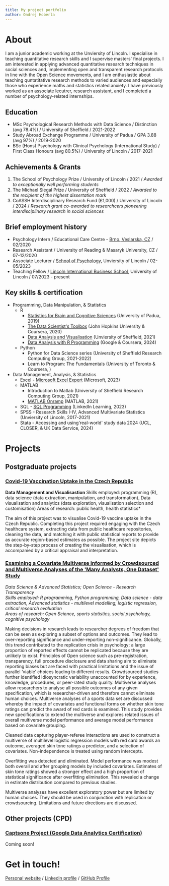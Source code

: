 ```yaml
---
title: My project portfolio
author: Ondrej Hoberla
---
```


# About
I am a junior academic working at the Unviersity of Lincoln. I specialise in teaching quantitative research skills and I supervise masters' final projects. I am interested in applying advanced quantitative research techniques in social sciences and, implementing open and transparent research protocols in line with the Open Science movements, and I am enthusiastic about teaching quntatitative research methods to varied audiences and especially those who experience maths and statistics related anxiety.
I have previously worked as an associate lecutrer, research assistant, and I completed a number of psychology-related internships.

## Education
* MSc Psychological Research Methods with Data Science / Distinction (avg 78.4%) / University of Sheffield / 2021-2022
* Study Abroad Exchange Programme / University of Padua / GPA 3.88 (avg 97%) / 2019-2020
* BSc (Hons) Psychology with Clinical Psychology (International Study) / First Class Honours (avg 80.5%) / University of Lincoln / 2017-2021

## Achievements & Grants
1. The School of Psychology Prize / University of Lincoln / 2021 / *Awarded to exceptionally well performing students*
2. The Michael Siegal Prize / University of Sheffield / 2022 / *Awarded to the recipient of the highest dissertation mark*
3. CoASSH Interdisciplinary Research Fund (£1,000) / University of Lincoln / 2024 / *Research grant co-awarded to researchcers pioneering interdisciplinary research in social sciences*

## Brief employment history
* Psychology Intern / Educational Care Centre - [Brno, Veslarska, CZ](https://strediskobrno.cz) / 02/2020
* Research Assistant / University of Reading & Masaryk University, CZ / 07-12/2020
* Associate Lecturer / [School of Psychology,](https://www.lincoln.ac.uk/psychology/) Unviersity of Lincoln / 02-05/2023
* Teaching Fellow / [Lincoln International Business School,](lincoln.ac.uk/lbs) University of Lincoln / 07/2023 - present

## Key skills & certification
* Programming, Data Manipulation, & Statistics
    +  R
        + [Statistics for Brain and Cognitive Sciences](https://en.didattica.unipd.it/off/2019/LM/PS/PS1932/000ZZ/PSO2044208/N0) (University of Padua, 2019) 
        + [The Data Scientist's Toolbox](https://www.coursera.org/account/accomplishments/verify/CL22ZFGNN7LL) (John Hopkins University & Coursera, 2020)
        + [Data Analysis and Visualisation](https://tomstafford.github.io/psy6422/) (Unviersity of Sheffield, 2021)
        + [Data Analysis with R Programming](https://www.coursera.org/account/accomplishments/verify/8NDA6FPNMEC7) (Google & Coursera, 2024)
    + Python
        + Python for Data Science series (University of Sheffield Research Computing Group, 2021-2022) 
        + Learn to Program: The Fundamentals (University of Toronto & Coursera, )
* Data Management, Analysis, & Statistics
    + Excel -  [Microsoft Excel Expert](https://www.credly.com/badges/6bc30f72-6e0a-46a9-900f-42ae40a930a3/public_url) (Microsoft, 2023)
    + MATLAB
        + Introduction to Matlab (University of Sheffield Research Computing Group, 2021)
        + [MATLAB Onramp](https://matlabacademy.mathworks.com/progress/share/report.html?id=0c5b6aa8-ddb9-4ab2-9fd7-0ac4c9adcbd6&) (MATLAB, 2021)
    + SQL - [SQL Programming](https://www.linkedin.com/learning/certificates/7a33964bbc97ff10ed9eaa35c1f00032df1b71890f17116d7045188c1a6f92e7?u=42436980) (LinkedIn Learning, 2023)
    + SPSS - Research Skills I-IV, Advanced Multivariate Statistics (Unviersity of Lincoln, 2017-2021)
    + Stata - Accessing and using'real-world' study data 2024 (UCL, CLOSER, & UK Data Service, 2024)

# Projects

## Postgraduate projects
### [Covid-19 Vaccination Uptake in the Czech Republic](https://hoberla.github.io/portfolio/dataviz/)
**Data Management and Visualisastion**
Skills employed: programming (R), data science (data extraction, manipulation, and transformation), Data visualisation and analytics (data exploration, visualisation selection and customisation)
Areas of research: public health, health statistics*

The aim of this project was to visualise Covid-19 vaccine uptake in the Czech Republic. Completing this project required engaging with the Czech healthcare system, extracting data from public healthcare repositories, cleaning the data, and matching it with public statistical reports to provide as accurate region-based estimates as possible. The project site depicts the step-by-step process of creating the visualisation, which is accompanied by a critical appraisal and interpretation.

### [Examining a Covariate Multiverse informed by Crowdsourced and Multiverse Analyses of the 'Many Analysts, One Dataset' Study](https://hoberla.github.io/portfolio/diss/)
*Data Science & Advanced Statistics; Open Science - Research Transparency\
Skills employed: R programming, Python programming, Data science - data extraction, Advanced statistics - multilevel modelling, logistic regression, critical research evaluation\
Areas of research: Open Science, sports statistics, social psychology, cognitive psychology*

Making decisions in research leads to researcher degrees of freedom that can be seen as exploring a subset of options and outcomes. They lead to over-reporting significance and under-reporting non-significance. Globally, this trend contributed to the replication crisis in psychology; a large proportion of reported effects cannot be replicated because they are unlikely to exist. Principles of Open science such as pre-registration, transparency, full procedure disclosure and data sharing aim to eliminate reporting biases but are faced with practical limitations and the issue of parallel ‘viable’ choices leading to different results. Crowdsourced studies further identified idiosyncratic variability unaccounted for by experience, knowledge, procedures, or peer-rated study quality. Multiverse analyses allow researchers to analyse all possible outcomes of any given specification, which is researcher-driven and therefore cannot eliminate human choices. Multiverse analyses of a sports data set are discussed whereby the impact of covariates and functional forms on whether skin tone ratings can predict the award of red cards is examined. This study provides new specifications to extend the multiverse and explores related issues of overall multiverse model performance and average model performance based on covariate grouping.

Cleaned data capturing player-referee interactions are used to construct a multiverse of multilevel logistic regression models with red card awards an outcome, averaged skin tone ratings a predictor, and a selection of covariates. Non-independence is treated using random intercepts.

Overfitting was detected and eliminated. Model performance was modest both overall and after grouping models by included covariates. Estimates of skin tone ratings showed a stronger effect and a high proportion of statistical significance after overfitting elimination. This revealed a change in estimate distribution compared to previous studies.

Multiverse analyses have excellent exploratory power but are limited by human choices. They should be used in conjunction with replication or crowdsourcing. Limitations and future directions are discussed. 

## Other projects (CPD)
### [Captsone Project (Google Data Analytics Certification)](https://hoberla.github.io/portfolio/gdacase/)
Coming soon! 
# Get in touch!
[Personal website](http://hoberla.eu) / [Linkedin profile](https://go.hoberla.eu/linkedin) / [GitHub Profile](https://go.hoberla.eu/github)